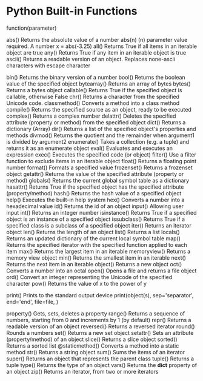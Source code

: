 # Python Built-in Functions

function(parameter)



abs() Returns the absolute value of a number
	abs(n) (n) parameter value required. A number
	x = abs(-3.25)
all() Returns True if all items in an iterable object are true
any() Returns True if any item in an iterable object is true
ascii() Returns a readable version of an object. Replaces none-ascii characters with escape character

bin() Returns the binary version of a number
bool() Returns the boolean value of the specified object
bytearray() Returns an array of bytes
bytes() Returns a bytes object
callable() Returns True if the specified object is callable, otherwise False
chr() Returns a character from the specified Unicode code.
classmethod() Converts a method into a class method
compile() Returns the specified source as an object, ready to be executed
complex() Returns a complex number
delattr() Deletes the specified attribute (property or method) from the specified object
dict() Returns a dictionary (Array)
dir() Returns a list of the specified object's properties and methods
divmod() Returns the quotient and the remainder when argument1 is divided by argument2
enumerate() Takes a collection (e.g. a tuple) and returns it as an enumerate object
eval() Evaluates and executes an expression
exec() Executes the specified code (or object)
filter() Use a filter function to exclude items in an iterable object
float() Returns a floating point number
format() Formats a specified value
frozenset() Returns a frozenset object
getattr() Returns the value of the specified attribute (property or method)
globals() Returns the current global symbol table as a dictionary
hasattr() Returns True if the specified object has the specified attribute (property/method)
hash() Returns the hash value of a specified object
help() Executes the built-in help system
hex() Converts a number into a hexadecimal value
id() Returns the id of an object
input() Allowing user input
int() Returns an integer number
isinstance() Returns True if a specified object is an instance of a specified object
issubclass() Returns True if a specified class is a subclass of a specified object
iter() Returns an iterator object
len() Returns the length of an object
list() Returns a list
locals() Returns an updated dictionary of the current local symbol table
map() Returns the specified iterator with the specified function applied to each item
max() Returns the largest item in an iterable
memoryview() Returns a memory view object
min() Returns the smallest item in an iterable
next() Returns the next item in an iterable
object() Returns a new object
oct() Converts a number into an octal
open() Opens a file and returns a file object
ord() Convert an integer representing the Unicode of the specified character
pow() Returns the value of x to the power of y

print() Prints to the standard output device
	print(object(s), sep='separator', end='end', file=file, )

property() Gets, sets, deletes a property
range() Returns a sequence of numbers, starting from 0 and increments by 1 (by default)
repr() Returns a readable version of an object
reversed() Returns a reversed iterator
round() Rounds a numbers
set() Returns a new set object
setattr() Sets an attribute (property/method) of an object
slice() Returns a slice object
sorted() Returns a sorted list
@staticmethod() Converts a method into a static method
str() Returns a string object
sum() Sums the items of an iterator
super() Returns an object that represents the parent class
tuple() Returns a tuple
type() Returns the type of an object
vars() Returns the __dict__ property of an object
zip() Returns an iterator, from two or more iterators
